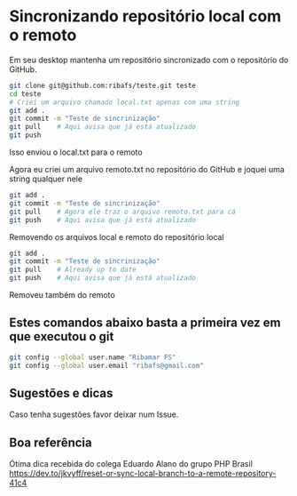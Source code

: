# Sincronizando repositório local com o remoto

Em seu desktop mantenha um repositório sincronizado com o repositório do GitHub.

```bash
git clone git@github.com:ribafs/teste.git teste
cd teste
# Criei um arquivo chamado local.txt apenas com uma string
git add .
git commit -m "Teste de sincrinização"
git pull    # Aqui avisa que já está atualizado
git push
```
Isso enviou o local.txt para o remoto

Agora eu criei um arquivo remoto.txt no repositório do GitHub e joquei uma string qualquer nele
```bash
git add .
git commit -m "Teste de sincrinização"
git pull    # Agora ele traz o arquivo remoto.txt para cá
git push    # Aqui avisa que já está atualizado
```

Removendo os arquivos local e remoto do repositório local
```bash
git add .
git commit -m "Teste de sincrinização"
git pull    # Already up to date
git push    # Aqui avisa que já está atualizado
```
Removeu também do remoto

## Estes comandos abaixo basta a primeira vez em que executou o git
```bash
git config --global user.name "Ribamar FS"
git config --global user.email "ribafs@gmail.com"
```
## Sugestões e dicas
Caso tenha sugestões favor deixar num Issue.

## Boa referência
Ótima dica recebida do colega Eduardo Alano do grupo PHP Brasil
https://dev.to/jkvyff/reset-or-sync-local-branch-to-a-remote-repository-41c4
